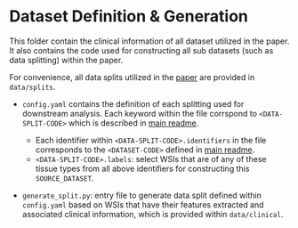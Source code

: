 # Dataset Definition & Generation

This folder contain the clinical information of all dataset utilized in the paper. It also contains the code used for constructing all sub datasets (such as data splitting) within the paper.

For convenience, all data splits utilized in the [paper](https://arxiv.org/abs/2202.07001) are provided in `data/splits`.

- `config.yaml` contains the definition of each splitting used for downstream analysis. Each keyword within the file corrspond to `<DATA-SPLIT-CODE>` which is described in [main readme](../../README.md#experimental-api).
    - Each identifier within `<DATA-SPLIT-CODE>.identifiers` in the file corresponds to the `<DATASET-CODE>` defined in [main readme](../../README.md#experimental-api).
    - `<DATA-SPLIT-CODE>.labels`: select WSIs that are of any of these tissue types from all above identifiers for constructing this `SOURCE_DATASET`.

- `generate_split.py`: entry file to generate data split defined within `config.yaml` based on WSIs that have  their features extracted and associated clinical information, which is provided within `data/clinical`.
